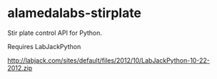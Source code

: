 alamedalabs-stirplate
=====================

Stir plate control API for Python.

Requires LabJackPython

http://labjack.com/sites/default/files/2012/10/LabJackPython-10-22-2012.zip

